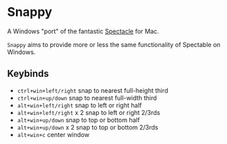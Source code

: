 # Snappy
A Windows "port" of the fantastic [Spectacle](https://github.com/eczarny/spectacle) for Mac.

`Snappy` aims to provide more or less the same functionality of Spectable on Windows.

## Keybinds
- `ctrl+win+left/right` snap to nearest full-height third
- `ctrl+win+up/down` snap to nearest full-width third
- `alt+win+left/right` snap to left or right half
- `alt+win+left/right` x 2 snap to left or right 2/3rds
- `alt+win+up/down` snap to top or bottom half
- `alt+win+up/down` x 2 snap to top or bottom 2/3rds
- `alt+win+c` center window